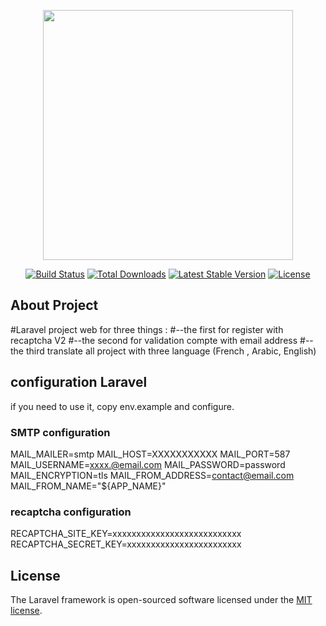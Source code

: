 <p align="center"><a href="https://laravel.com" target="_blank"><img src="https://raw.githubusercontent.com/laravel/art/master/logo-lockup/5%20SVG/2%20CMYK/1%20Full%20Color/laravel-logolockup-cmyk-red.svg" width="400"></a></p>

<p align="center">
<a href="https://travis-ci.org/laravel/framework"><img src="https://travis-ci.org/laravel/framework.svg" alt="Build Status"></a>
<a href="https://packagist.org/packages/laravel/framework"><img src="https://img.shields.io/packagist/dt/laravel/framework" alt="Total Downloads"></a>
<a href="https://packagist.org/packages/laravel/framework"><img src="https://img.shields.io/packagist/v/laravel/framework" alt="Latest Stable Version"></a>
<a href="https://packagist.org/packages/laravel/framework"><img src="https://img.shields.io/packagist/l/laravel/framework" alt="License"></a>
</p>

## About Project 

#Laravel project web for three things :
#--the first for register with recaptcha V2 
#--the second for validation compte with email address
#--the third translate all project with three language (French , Arabic, English)



## configuration Laravel

if you need to use it, copy env.example and configure.

### SMTP configuration

MAIL_MAILER=smtp
MAIL_HOST=XXXXXXXXXXX
MAIL_PORT=587
MAIL_USERNAME=xxxx.@email.com
MAIL_PASSWORD=password
MAIL_ENCRYPTION=tls
MAIL_FROM_ADDRESS=contact@email.com
MAIL_FROM_NAME="${APP_NAME}"

### recaptcha configuration

RECAPTCHA_SITE_KEY=xxxxxxxxxxxxxxxxxxxxxxxxxxx
RECAPTCHA_SECRET_KEY=xxxxxxxxxxxxxxxxxxxxxxxx

## License

The Laravel framework is open-sourced software licensed under the [MIT license](https://opensource.org/licenses/MIT).

